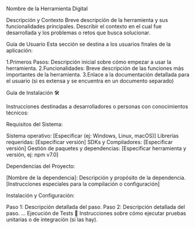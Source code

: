 Nombre de la Herramienta Digital

Descripción y Contexto
Breve descripción de la herramienta y sus funcionalidades principales. Describir el contexto en el cual fue desarrollada y los problemas o retos que busca solucionar.

Guía de Usuario
Esta sección se destina a los usuarios finales de la aplicación:

1.Primeros Pasos: Descripción inicial sobre cómo empezar a usar la herramienta.
2.Funcionalidades: Breve descripción de las funciones más importantes de la herramienta.
3.Enlace a la documentación detallada para el usuario (si es extensa y se encuentra en un documento separado)

Guía de Instalación 🛠️

Instrucciones destinadas a desarrolladores o personas con conocimientos técnicos:

Requisitos del Sistema:

Sistema operativo: [Especificar (ej: Windows, Linux, macOS)]
Librerías requeridas: [Especificar versión]
SDKs y Compiladores: [Especificar versión]
Gestión de paquetes y dependencias: [Especificar herramienta y versión, ej: npm v7.0]

Dependencias del Proyecto:

[Nombre de la dependencia]: Descripción y propósito de la dependencia.
[Instrucciones especiales para la compilación o configuración]

Instalación y Configuración:

Paso 1: Descripción detallada del paso.
Paso 2: Descripción detallada del paso.
...
Ejecución de Tests 📄
Instrucciones sobre cómo ejecutar pruebas unitarias o de integración (si las hay).
